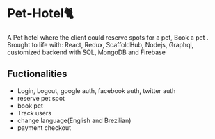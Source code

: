 # Pet-Hotel🐈
A Pet hotel where the client could reserve spots for a pet, Book a pet . Brought to life with: React, Redux, ScaffoldHub, Nodejs, Graphql, customized backend with SQL, MongoDB and Firebase

## Fuctionalities
- Login, Logout, google auth, facebook auth, twitter auth
- reserve pet spot
- book pet
- Track users
- change language(English and Brezilian)
- payment checkout

